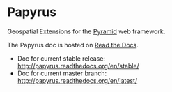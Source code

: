 # Papyrus

Geospatial Extensions for the [Pyramid](http://docs.pylonsproject.org/en/latest/docs/pyramid.html) web framework.

The Papyrus doc is hosted on [Read the Docs](http://readthedocs.org/).

* Doc for current stable release: http://papyrus.readthedocs.org/en/stable/
* Doc for current master branch: http://papyrus.readthedocs.org/en/latest/
